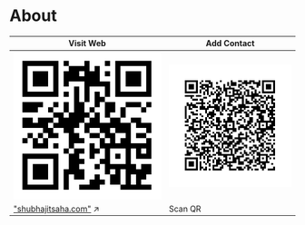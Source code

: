 About
=====

| Visit Web     | Add Contact   |
| ------------- | ------------- |
| ![Scan QR](https://github.com/suvozit/About/blob/master/www.shubhajitsaha.com.svg)  | ![Add Contact](https://github.com/suvozit/About/blob/master/Contact.svg)  |
| ["shubhajitsaha.com"](https://shubhajitsaha.com) ↗    | Scan QR |
